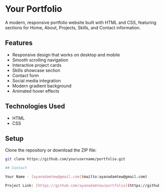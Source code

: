 # Your Portfolio

A modern, responsive portfolio website built with HTML and CSS, featuring sections for Home, About, Projects, Skills, and Contact information.

## Features

- Responsive design that works on desktop and mobile
- Smooth scrolling navigation
- Interactive project cards
- Skills showcase section
- Contact form
- Social media integration
- Modern gradient background
- Animated hover effects

## Technologies Used

- HTML
- CSS

## Setup

Clone the repository or download the ZIP file:
   ```bash
   git clone https://github.com/yourusername/portfolio.git

## Contact

Your Name - [ayanadamtew@gmail.com](mailto:ayanadamtew@gmail.com)

Project Link: [https://github.com/ayanadamtew/portfolio](https://github.com/ayanadamtew/portfolio)